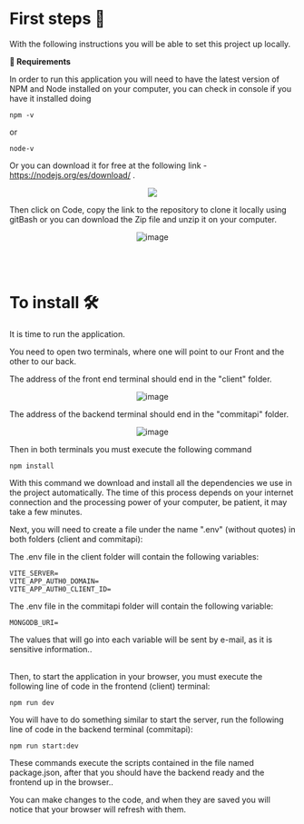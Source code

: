 

<br>
<br>
<h1> First steps 🚀 </h1>

With the following instructions you will be able to set this project up locally.

**📑    Requirements**

In order to run this application you will need to have the latest version of NPM and Node installed on your computer, you can check in console if you have it installed doing 

```
npm -v
```
or

``` 
node-v
```

Or you can download it for free at the following link - <https://nodejs.org/es/download/> .


<div align="center">

![](./Readme/Aspose.Words.ea102fbd-e677-478a-991b-66b51ee3534b.002.png)

</div>

Then click on Code, copy the link to the repository to clone it locally using gitBash or you can download the Zip file and unzip it on your computer.

<div align="center">

![image](https://github.com/rodrigo0109/fullTimeForce/assets/74619422/eb3d40a3-5de0-49b6-93ca-78b73ba2265c)

</div>

<br>
<br>
<h1>To install 🛠 </h1>

It is time to run the application.

You need to open two terminals, where one will point to our Front and the other to our back.

The address of the front end terminal should end in the "client" folder.
<div align="center">

![image](https://github.com/rodrigo0109/fullTimeForce/assets/74619422/0934d60a-2949-4afd-b921-a0e378aca4f5)

</div>

The address of the backend terminal should end in the "commitapi" folder.
<div align="center">

![image](https://github.com/rodrigo0109/fullTimeForce/assets/74619422/d32e82f8-943b-4bce-91a9-6a1aac694a0b)

</div>


Then in both terminals you must execute the following command

```
npm install
```

With this command we download and install all the dependencies we use in the project automatically. The time of this process depends on your internet connection and the processing power of your computer, be patient, it may take a few minutes.

Next, you will need to create a file under the name ".env" (without quotes) in both folders (client and commitapi):

The .env file in the client folder will contain the following variables:

```
VITE_SERVER=
VITE_APP_AUTH0_DOMAIN=
VITE_APP_AUTH0_CLIENT_ID=

```

The .env file in the commitapi folder will contain the following variable:

```
MONGODB_URI=

```
The values that will go into each variable will be sent by e-mail, as it is sensitive information..
<br>
<br>


Then, to start the application in your browser, you must execute the following line of code in the frontend (client) terminal:

```
npm run dev
```


You will have to do something similar to start the server, run the following line of code in the backend terminal (commitapi):

```
npm run start:dev
```

These commands execute the scripts contained in the file named package.json, after that you should have the backend ready and the frontend up in the browser..

You can make changes to the code, and when they are saved you will notice that your browser will refresh with them.

<br>
<br>
